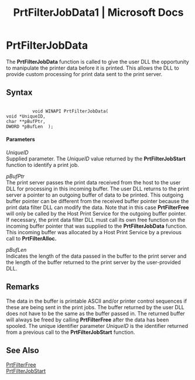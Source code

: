 ﻿---
title: "PrtFilterJobData1 | Microsoft Docs"
ms.custom: ""
ms.date: "11/30/2017"
ms.prod: "host-integration-server"
ms.reviewer: ""
ms.suite: ""
ms.tgt_pltfrm: ""
ms.topic: "article"
ms.assetid: ab336dae-2368-4516-9bf6-45b7810922a9
caps.latest.revision: 3
---
# PrtFilterJobData
The **PrtFilterJobData** function is called to give the user DLL the opportunity to manipulate the printer data before it is printed. This allows the DLL to provide custom processing for print data sent to the print server.  
  
## Syntax  
  
```  
  
          void WINAPI PrtFilterJobData(   
void *UniqueID,   
char **pBufPtr,   
DWORD *pBufLen  );  
```  
  
#### Parameters  
 *UniqueID*  
 Supplied parameter. The *UniqueID* value returned by the **PrtFilterJobStart** function to identify a print job.  
  
 *pBufPtr*  
 The print server passes the print data received from the host to the user DLL for processing in this incoming buffer. The user DLL returns to the print server a pointer to an outgoing buffer of data to be printed. This outgoing buffer pointer can be different from the received buffer pointer because the print data filter DLL can modify the data. Note that in this case **PrtFilterFree** will only be called by the Host Print Service for the outgoing buffer pointer. If necessary, the print data filter DLL must call its own free function on the incoming buffer pointer that was supplied to the **PrtFilterJobData** function. This incoming buffer was allocated by a Host Print Service by a previous call to **PrtFilterAlloc.**  
  
 *pBufLen*  
 Indicates the length of the data passed in the buffer to the print server and the length of the buffer returned to the print server by the user-provided DLL.  
  
## Remarks  
 The data in the buffer is printable ASCII and/or printer control sequences if these are being sent in the print jobs. The buffer returned by the user DLL does not have to be the same as the buffer passed in. The returned buffer will always be freed by calling **PrtFilterFree** after the data has been spooled. The unique identifier parameter *UniqueID* is the identifier returned from a previous call to the **PrtFilterJobStart** function.  
  
## See Also  
 [PrtFilterFree](../core/prtfilterfree2.md)   
 [PrtFilterJobStart](../core/prtfilterjobstart2.md)